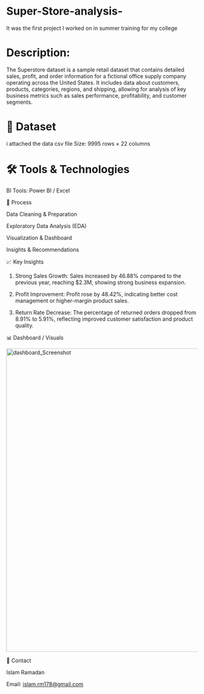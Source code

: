 # Super-Store-analysis-

It was the first project I worked on in summer training for my college 


# Description:
The Superstore dataset is a sample retail dataset that contains detailed sales, profit, and order information for a fictional office supply company operating across the United States. It includes data about customers, products, categories, regions, and shipping, allowing for analysis of key business metrics such as sales performance, profitability, and customer segments.

# 📂 Dataset
 i attached the data csv file 
 Size: 9995 rows × 22 columns


# 🛠️ Tools & Technologies

BI Tools: Power BI / Excel


🔄 Process

Data Cleaning & Preparation

Exploratory Data Analysis (EDA)

Visualization & Dashboard

Insights & Recommendations

📈 Key Insights

1. Strong Sales Growth:
Sales increased by 46.88% compared to the previous year, reaching $2.3M, showing strong business expansion.

2. Profit Improvement:
Profit rose by 48.42%, indicating better cost management or higher-margin product sales.

3. Return Rate Decrease:
The percentage of returned orders dropped from 8.91% to 5.91%, reflecting improved customer satisfaction and product quality.

📊 Dashboard / Visuals

<img width="1433" height="796" alt="dashboard_Screenshot" src="https://github.com/user-attachments/assets/eb70aec4-5982-416a-b6f5-1b8ecc166ba2" />


📧 Contact

Islam Ramadan

Email: islam.rm178@gmail.com
